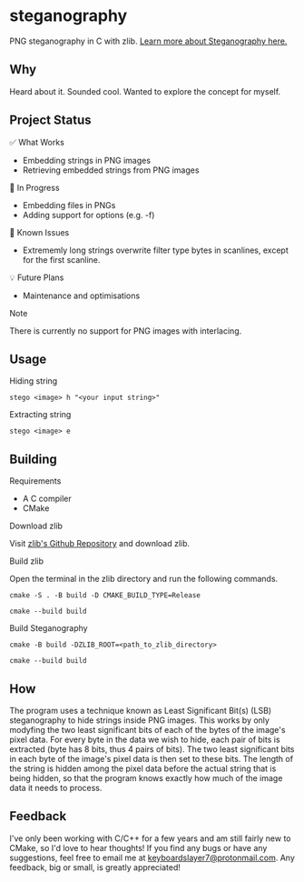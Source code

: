 # steganography

PNG steganography in C with zlib. [Learn more about Steganography here.](https://en.wikipedia.org/wiki/Steganography) 

## Why

Heard about it. Sounded cool. Wanted to explore the concept for myself.

## Project Status

:white_check_mark: What Works

- Embedding strings in PNG images
- Retrieving embedded strings from PNG images

:construction: In Progress

- Embedding files in PNGs
- Adding support for options (e.g. -f)

:bug: Known Issues

- Extrememly long strings overwrite filter type bytes in scanlines, except for the first scanline.

:bulb: Future Plans

- Maintenance and optimisations 

> [!NOTE]
> There is currently no support for PNG images with interlacing.

## Usage

Hiding string
```
stego <image> h "<your input string>"
```

Extracting string
```
stego <image> e 
```

## Building

Requirements

- A C compiler
- CMake

Download zlib

Visit [zlib's Github Repository](https://github.com/madler/zlib) and download zlib.

Build zlib

Open the terminal in the zlib directory and run the following commands.

```
cmake -S . -B build -D CMAKE_BUILD_TYPE=Release
```

```
cmake --build build
```

Build Steganography

```
cmake -B build -DZLIB_ROOT=<path_to_zlib_directory>
```

```
cmake --build build
```

## How

The program uses a technique known as Least Significant Bit(s) (LSB) steganography to hide strings inside PNG images. This works by only modyfing the two least significant bits of each of the bytes of the image's pixel data. For every byte in the data we wish to hide, each pair of bits is extracted (byte has 8 bits, thus 4 pairs of bits). The two least significant bits in each byte of the image's pixel data is then set to these bits. The length of the string is hidden among the pixel data before the actual string that is being hidden, so that the program knows exactly how much of the image data it needs to process. 

## Feedback

I've only been working with C/C++ for a few years and am still fairly new to CMake, so I'd love to hear thoughts! If you find any bugs or have any suggestions, feel free to email me at keyboardslayer7@protonmail.com. Any feedback, big or small, is greatly appreciated!
